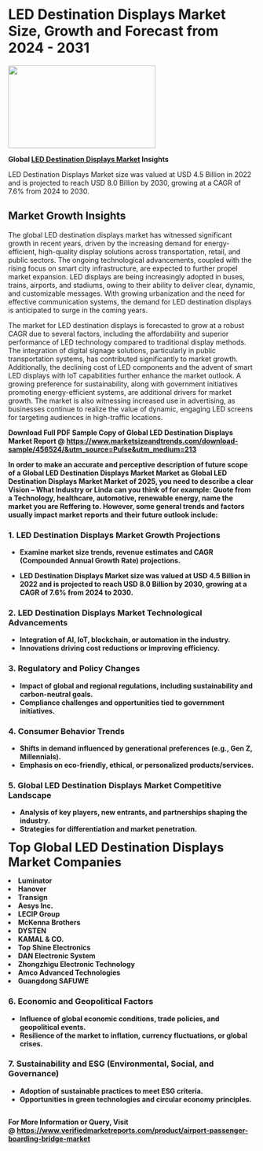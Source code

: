 <H1>LED Destination Displays Market Size, Growth and Forecast from 2024 - 2031</H1><img class="aligncenter size-medium wp-image-584254" src="https://thirdeyenews.in/wp-content/uploads/2024/09/Global-Market-Research-300x168.jpeg" alt="" width="300" height="168" /><p><strong>Global&nbsp;<a href="https://www.marketsizeandtrends.com/download-sample/456524/&amp;utm_source=Pulse&amp;utm_medium=213">LED Destination Displays Market</a> Insights</strong></p><p>LED Destination Displays Market size was valued at USD 4.5 Billion in 2022 and is projected to reach USD 8.0 Billion by 2030, growing at a CAGR of 7.6% from 2024 to 2030.</p><p><h2>Market Growth Insights</h2> <p>The global LED destination displays market has witnessed significant growth in recent years, driven by the increasing demand for energy-efficient, high-quality display solutions across transportation, retail, and public sectors. The ongoing technological advancements, coupled with the rising focus on smart city infrastructure, are expected to further propel market expansion. LED displays are being increasingly adopted in buses, trains, airports, and stadiums, owing to their ability to deliver clear, dynamic, and customizable messages. With growing urbanization and the need for effective communication systems, the demand for LED destination displays is anticipated to surge in the coming years.</p> <p><strong></strong></p> <p>The market for LED destination displays is forecasted to grow at a robust CAGR due to several factors, including the affordability and superior performance of LED technology compared to traditional display methods. The integration of digital signage solutions, particularly in public transportation systems, has contributed significantly to market growth. Additionally, the declining cost of LED components and the advent of smart LED displays with IoT capabilities further enhance the market outlook. A growing preference for sustainability, along with government initiatives promoting energy-efficient systems, are additional drivers for market growth. The market is also witnessing increased use in advertising, as businesses continue to realize the value of dynamic, engaging LED screens for targeting audiences in high-traffic locations.</p> <p><strong></p><p><span class=""><strong>Download Full PDF Sample Copy of Global LED Destination Displays Market Report</strong> @ <a href="https://www.marketsizeandtrends.com/download-sample/456524/&amp;utm_source=Pulse&amp;utm_medium=213" target="_blank">https://www.marketsizeandtrends.com/download-sample/456524/&amp;utm_source=Pulse&amp;utm_medium=213</a></span></p><p>In order to make an accurate and perceptive description of future scope of a Global&nbsp;LED Destination Displays Market Market as Global&nbsp;LED Destination Displays Market Market of 2025, you need to describe a clear Vision &ndash; What Industry or Linda can you think of for example: Quote from a Technology, healthcare, automotive, renewable energy, name the market you are Reffering to. However, some general trends and factors usually impact market reports and their future outlook include:</p><h3>1.&nbsp;<strong>LED Destination Displays Market Growth Projections</strong></h3><ul><li>Examine market size trends, revenue estimates and CAGR (Compounded Annual Growth Rate) projections.</li><li><p>LED Destination Displays Market size was valued at USD 4.5 Billion in 2022 and is projected to reach USD 8.0 Billion by 2030, growing at a CAGR of 7.6% from 2024 to 2030.</p></li></ul><h3>2.&nbsp;<strong>LED Destination Displays Market Technological Advancements</strong></h3><ul><li>Integration of AI, IoT, blockchain, or automation in the industry.</li><li>Innovations driving cost reductions or improving efficiency.</li></ul><h3>3.&nbsp;<strong>Regulatory and Policy Changes</strong></h3><ul><li>Impact of global and regional regulations, including sustainability and carbon-neutral goals.</li><li>Compliance challenges and opportunities tied to government initiatives.</li></ul><h3>4.&nbsp;<strong>Consumer Behavior Trends</strong></h3><ul><li>Shifts in demand influenced by generational preferences (e.g., Gen Z, Millennials).</li><li>Emphasis on eco-friendly, ethical, or personalized products/services.</li></ul><h3>5.&nbsp;<strong>Global LED Destination Displays Market Competitive Landscape</strong></h3><ul><li>Analysis of key players, new entrants, and partnerships shaping the industry.</li><li>Strategies for differentiation and market penetration.</li></ul><p data-pm-slice="1 1 []"><span style="color: inherit; font-family: inherit; font-size: 25px;">Top Global LED Destination Displays Market Companies</span></p><div class="" data-test-id=""><p><li>Luminator</li><li> Hanover</li><li> Transign</li><li> Aesys Inc.</li><li> LECIP Group</li><li> McKenna Brothers</li><li> DYSTEN</li><li> KAMAL & CO.</li><li> Top Shine Electronics</li><li> DAN Electronic System</li><li> Zhongzhigu Electronic Technology</li><li> Amco Advanced Technologies</li><li> Guangdong SAFUWE</li></p></div><h3>6.&nbsp;<strong>Economic and Geopolitical Factors</strong></h3><ul><li>Influence of global economic conditions, trade policies, and geopolitical events.</li><li>Resilience of the market to inflation, currency fluctuations, or global crises.</li></ul><h3>7.&nbsp;<strong>Sustainability and ESG (Environmental, Social, and Governance)</strong></h3><ul><li>Adoption of sustainable practices to meet ESG criteria.</li><li>Opportunities in green technologies and circular economy principles.</li></ul><h2><strong style="font-size: 14px;">For More Information or Query, Visit @&nbsp;</strong><a style="background-color: #ffffff; font-size: 14px;" href="https://www.marketsizeandtrends.com/report/led-destination-displays-market/" target="_blank">https://www.verifiedmarketreports.com/product/airport-passenger-boarding-bridge-market</a></h2>
